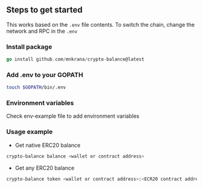 ## Steps to get started

This works based on the `.env` file contents.
To switch the chain, change the network and RPC in the `.env`

### Install package

```go
go install github.com/mnkrana/crypto-balance@latest
```

### Add .env to your GOPATH

```sh
touch $GOPATH/bin/.env
```

### Environment variables

Check env-example file to add environment variables

### Usage example

- Get native ERC20 balance

```sh
crypto-balance balance <wallet or contract address>
```

- Get any ERC20 balance

```sh
crypto-balance token <wallet or contract address>:<ECR20 contract address>
```
